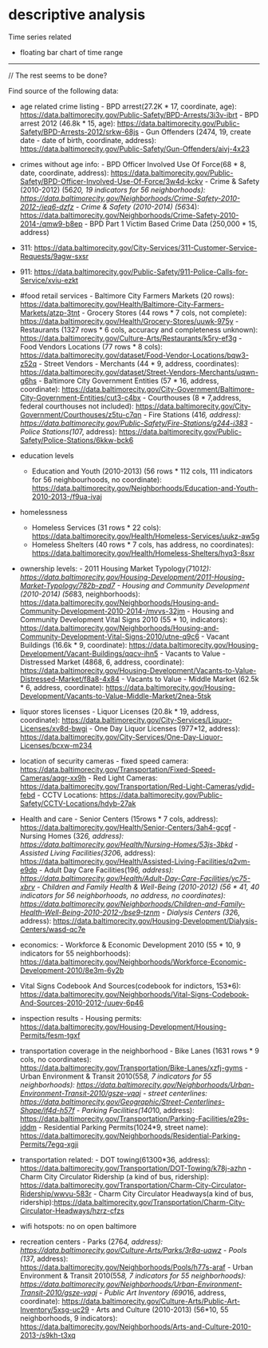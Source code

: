 # descriptive analysis
Time series related
- floating bar chart of time range

----

// The rest seems to be done?

Find source of the following data:
- age related crime listing
        - BPD arrest(27.2K * 17, coordinate, age): https://data.baltimorecity.gov/Public-Safety/BPD-Arrests/3i3v-ibrt
        - BPD arrest 2012 (46.8k * 15, age): https://data.baltimorecity.gov/Public-Safety/BPD-Arrests-2012/srkw-68js
        - Gun Offenders (2474, 19, create date - date of birth, coordinate, address): https://data.baltimorecity.gov/Public-Safety/Gun-Offenders/aivj-4x23
- crimes without age info:
        - BPD Officer Involved Use Of Force(68 * 8, date, coordinate, address): https://data.baltimorecity.gov/Public-Safety/BPD-Officer-Involved-Use-Of-Force/3w4d-kckv
        - Crime & Safety (2010-2012) (56*20, 19 indicators for 56 neighborhoods): https://data.baltimorecity.gov/Neighborhoods/Crime-Safety-2010-2012-/ieq6-dzfz
        - Crime & Safety (2010-2014) (56*34): https://data.baltimorecity.gov/Neighborhoods/Crime-Safety-2010-2014-/qmw9-b8ep
        - BPD Part 1 Victim Based Crime Data (250,000 * 15, address)
- 311: https://data.baltimorecity.gov/City-Services/311-Customer-Service-Requests/9agw-sxsr
- 911: https://data.baltimorecity.gov/Public-Safety/911-Police-Calls-for-Service/xviu-ezkt
- #food retail services
        - Baltimore City Farmers Markets (20 rows): https://data.baltimorecity.gov/Health/Baltimore-City-Farmers-Markets/atzp-3tnt
        - Grocery Stores (44 rows * 7 cols, not complete): https://data.baltimorecity.gov/Health/Grocery-Stores/uuwk-975y
        - Restaurants (1327 rows * 6 cols, accuracy and completeness unknown): https://data.baltimorecity.gov/Culture-Arts/Restaurants/k5ry-ef3g
        - Food Vendors Locations (77 rows * 8 cols): https://data.baltimorecity.gov/dataset/Food-Vendor-Locations/bqw3-z52q
        - Street Vendors - Merchants (44 * 9, address, coordinates): https://data.baltimorecity.gov/dataset/Street-Vendors-Merchants/uqwn-g6hs
        - Baltimore City Government Entities (57 * 16, address, coordinate): https://data.baltimorecity.gov/City-Government/Baltimore-City-Government-Entities/cut3-c4bx
        - Courthouses (8 * 7,address, federal courthouses not included): https://data.baltimorecity.gov/City-Government/Courthouses/z5tu-c7qn
        - Fire Stations (41*6, address): https://data.baltimorecity.gov/Public-Safety/Fire-Stations/g244-i383
        - Police Stations(10*7, address): https://data.baltimorecity.gov/Public-Safety/Police-Stations/6kkw-bck6
- education levels
	- Education and Youth (2010-2013) (56 rows * 112 cols, 111 indicators for 56 neighbourhoods, no coordinate): https://data.baltimorecity.gov/Neighborhoods/Education-and-Youth-2010-2013-/f9ua-ivaj
- homelessness
	- Homeless Services (31 rows * 22 cols): https://data.baltimorecity.gov/Health/Homeless-Services/uukz-aw5g
	- Homeless Shelters (40 rows * 7 cols, has address, no coordinates): https://data.baltimorecity.gov/Health/Homeless-Shelters/hyq3-8sxr
- ownership levels:
        - 2011 Housing Market Typology(710*12): https://data.baltimorecity.gov/Housing-Development/2011-Housing-Market-Typology/782b-zpd7
        - Housing and Community Development (2010-2014) (56*83, neighborhoods): https://data.baltimorecity.gov/Neighborhoods/Housing-and-Community-Development-2010-2014-/mvvs-32jm
        - Housing and Community Development Vital Signs 2010 (55 * 10, indicators): https://data.baltimorecity.gov/Neighborhoods/Housing-and-Community-Development-Vital-Signs-2010/utne-q9c6
        - Vacant Buildings (16.6k * 9, coordinate): https://data.baltimorecity.gov/Housing-Development/Vacant-Buildings/qqcv-ihn5
        - Vacants to Value - Distressed Market (4868, 6, address, coordinate): https://data.baltimorecity.gov/Housing-Development/Vacants-to-Value-Distressed-Market/f8a8-4x84
        - Vacants to Value - Middle Market (62.5k * 6, address, coordinate): https://data.baltimorecity.gov/Housing-Development/Vacants-to-Value-Middle-Market/2nea-5tsk
- liquor stores licenses 
        - Liquor Licenses (20.8k * 19, address, coordinate): https://data.baltimorecity.gov/City-Services/Liquor-Licenses/xv8d-bwgi
        - One Day Liquor Licenses (977*12, address): https://data.baltimorecity.gov/City-Services/One-Day-Liquor-Licenses/bcxw-m234
- location of security cameras
        - fixed speed camera: https://data.baltimorecity.gov/Transportation/Fixed-Speed-Cameras/aqgr-xx9h
        - Red Light Cameras: https://data.baltimorecity.gov/Transportation/Red-Light-Cameras/ydjd-febd
        - CCTV Locations: https://data.baltimorecity.gov/Public-Safety/CCTV-Locations/hdyb-27ak
- Health and care
        - Senior Centers (15rows * 7 cols, address): https://data.baltimorecity.gov/Health/Senior-Centers/3ah4-gcgf
        - Nursing Homes (32*6, address): https://data.baltimorecity.gov/Health/Nursing-Homes/53js-3bkd
        - Assisted Living Facilities(320*6, address): https://data.baltimorecity.gov/Health/Assisted-Living-Facilities/q2vm-e9dp
        - Adult Day Care Facilities(19*6, address): https://data.baltimorecity.gov/Health/Adult-Day-Care-Facilities/yc75-xbrv
        - Children and Family Health & Well-Being (2010-2012) (56  * 41, 40 indicators for 56 neighborhoods, no address, no coordinates): https://data.baltimorecity.gov/Neighborhoods/Children-and-Family-Health-Well-Being-2010-2012-/bse9-tznm
        - Dialysis Centers (32*6, address): https://data.baltimorecity.gov/Housing-Development/Dialysis-Centers/wasd-qc7e
- economics:
        - Workforce & Economic Development 2010 (55 * 10, 9 indicators for 55 neighborhoods): https://data.baltimorecity.gov/Neighborhoods/Workforce-Economic-Development-2010/8e3m-6y2b
- Vital Signs Codebook And Sources(codebook for indictors, 153*6): https://data.baltimorecity.gov/Neighborhoods/Vital-Signs-Codebook-And-Sources-2010-2012-/uuev-6p46

- inspection results
        - Housing permits: https://data.baltimorecity.gov/Housing-Development/Housing-Permits/fesm-tgxf
- transportation coverage in the neighborhood
        - Bike Lanes (1631 rows * 9 cols, no coordinates): https://data.baltimorecity.gov/Transportation/Bike-Lanes/xzfj-gyms
        - Urban Environment & Transit 2010(55*8, 7 indicators for 55 neighborhoods): https://data.baltimorecity.gov/Neighborhoods/Urban-Environment-Transit-2010/gsze-vqaj
        - street centerlines: https://data.baltimorecity.gov/Geographic/Street-Centerlines-Shape/if4d-h57f
        - Parking Facilities(140*10, address): https://data.baltimorecity.gov/Transportation/Parking-Facilities/e29s-jddm
        - Residential Parking Permits(1024*9, street name): https://data.baltimorecity.gov/Neighborhoods/Residential-Parking-Permits/7egq-xgji
- transportation related:
        - DOT towing(61300*36, address): https://data.baltimorecity.gov/Transportation/DOT-Towing/k78j-azhn
        - Charm City Circulator Ridership (a kind of bus, ridership): https://data.baltimorecity.gov/Transportation/Charm-City-Circulator-Ridership/wwvu-583r
        - Charm City Circulator Headways(a kind of bus, ridership):https://data.baltimorecity.gov/Transportation/Charm-City-Circulator-Headways/hzrz-cfzs
- wifi hotspots: no on open baltimore
- recreation centers
        - Parks (276*4, address): https://data.baltimorecity.gov/Culture-Arts/Parks/3r8a-uawz
        - Pools (13*7, address): https://data.baltimorecity.gov/Neighborhoods/Pools/h77s-araf
        - Urban Environment & Transit 2010(55*8, 7 indicators for 55 neighborhoods): https://data.baltimorecity.gov/Neighborhoods/Urban-Environment-Transit-2010/gsze-vqaj
        - Public Art Inventory (690*16, address, coordinate): https://data.baltimorecity.gov/Culture-Arts/Public-Art-Inventory/5xsg-uc29
        - Arts and Culture (2010-2013) (56*10, 55 neighborhoods, 9 indicators): https://data.baltimorecity.gov/Neighborhoods/Arts-and-Culture-2010-2013-/s9kh-t3xq

